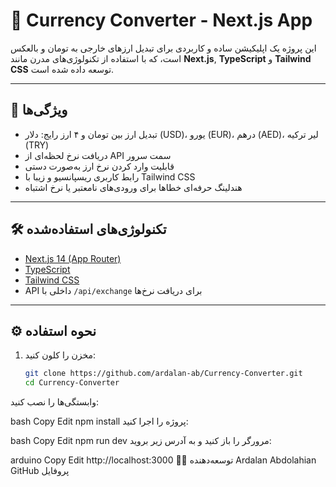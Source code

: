 # 💱 Currency Converter - Next.js App

این پروژه یک اپلیکیشن ساده و کاربردی برای تبدیل ارزهای خارجی به تومان و بالعکس است، که با استفاده از تکنولوژی‌های مدرن مانند **Next.js**, **TypeScript** و **Tailwind CSS** توسعه داده شده است.

---

## 🚀 ویژگی‌ها

- تبدیل ارز بین تومان و ۴ ارز رایج: دلار (USD)، یورو (EUR)، درهم (AED)، لیر ترکیه (TRY)
- دریافت نرخ لحظه‌ای از API سمت سرور
- قابلیت وارد کردن نرخ ارز به‌صورت دستی
- رابط کاربری ریسپانسیو و زیبا با Tailwind CSS
- هندلینگ حرفه‌ای خطاها برای ورودی‌های نامعتبر یا نرخ اشتباه

---

## 🛠️ تکنولوژی‌های استفاده‌شده

- [Next.js 14 (App Router)](https://nextjs.org/)
- [TypeScript](https://www.typescriptlang.org/)
- [Tailwind CSS](https://tailwindcss.com/)
- API داخلی با `/api/exchange` برای دریافت نرخ‌ها

---

## ⚙️ نحوه استفاده

1. مخزن را کلون کنید:
   ```bash
   git clone https://github.com/ardalan-ab/Currency-Converter.git
   cd Currency-Converter
وابستگی‌ها را نصب کنید:

bash
Copy
Edit
npm install
پروژه را اجرا کنید:

bash
Copy
Edit
npm run dev
مرورگر را باز کنید و به آدرس زیر بروید:

arduino
Copy
Edit
http://localhost:3000
👨‍💻 توسعه‌دهنده
Ardalan Abdolahian
GitHub پروفایل

